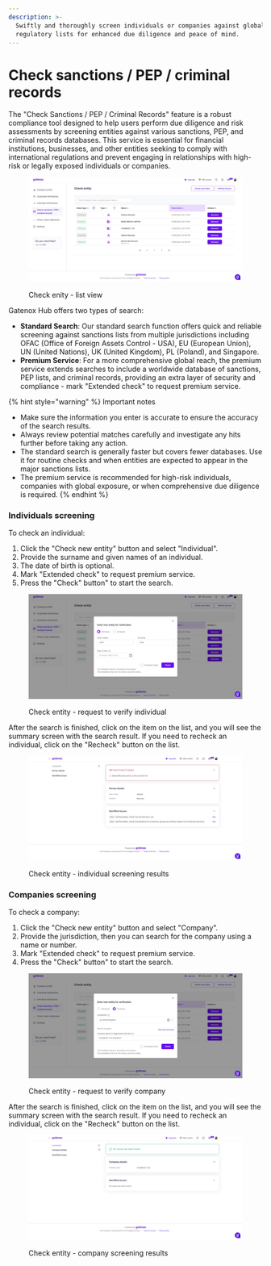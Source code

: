 ```yaml
---
description: >-
  Swiftly and thoroughly screen individuals or companies against global
  regulatory lists for enhanced due diligence and peace of mind.
---
```


# Check sanctions / PEP / criminal records

The "Check Sanctions / PEP / Criminal Records" feature is a robust compliance tool designed to help users perform due diligence and risk assessments by screening entities against various sanctions, PEP, and criminal records databases. This service is essential for financial institutions, businesses, and other entities seeking to comply with international regulations and prevent engaging in relationships with high-risk or legally exposed individuals or companies.

<figure><img src="../../.gitbook/assets/CheckEntity-listview.png" alt=""><figcaption><p>Check enity - list view</p></figcaption></figure>

Gatenox Hub offers two types of search:

* **Standard Search**: Our standard search function offers quick and reliable screening against sanctions lists from multiple jurisdictions including OFAC (Office of Foreign Assets Control - USA), EU (European Union), UN (United Nations), UK (United Kingdom), PL (Poland), and Singapore.
* **Premium Service**: For a more comprehensive global reach, the premium service extends searches to include a worldwide database of sanctions, PEP lists, and criminal records, providing an extra layer of security and compliance - mark "Extended check" to request premium service.

{% hint style="warning" %}
Important notes

* Make sure the information you enter is accurate to ensure the accuracy of the search results.
* Always review potential matches carefully and investigate any hits further before taking any action.
* The standard search is generally faster but covers fewer databases. Use it for routine checks and when entities are expected to appear in the major sanctions lists.
* The premium service is recommended for high-risk individuals, companies with global exposure, or when comprehensive due diligence is required.
{% endhint %}

### Individuals screening

To check an individual:

1. Click the "Check new entity" button and select "Individual".
2. Provide the surname and given names of an individual.
3. The date of birth is optional.&#x20;
4. Mark "Extended check" to request premium service.
5. Press the "Check" button" to start the search.

<figure><img src="../../.gitbook/assets/CheckEntity-request individual.png" alt=""><figcaption><p>Check entity - request to verify individual</p></figcaption></figure>

After the search is finished, click on the item on the list, and you will see the summary screen with the search result. If you need to recheck an individual, click on the "Recheck" button on the list.



<figure><img src="../../.gitbook/assets/CheckEntity-individual.png" alt=""><figcaption><p>Check entity - individual screening results</p></figcaption></figure>

### Companies screening

To check a company:

1. Click the "Check new entity" button and select "Company".
2. Provide the jurisdiction, then you can search for the company using a name or number.
3. Mark "Extended check" to request premium service.
4. Press the "Check" button" to start the search.

<figure><img src="../../.gitbook/assets/CheckEntity-request company.png" alt=""><figcaption><p>Check entity - request to verify company </p></figcaption></figure>

After the search is finished, click on the item on the list, and you will see the summary screen with the search result. If you need to recheck an individual, click on the "Recheck" button on the list.

<figure><img src="../../.gitbook/assets/CheckEntity-company.png" alt=""><figcaption><p>Check entity - company screening results</p></figcaption></figure>
